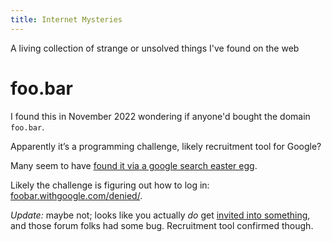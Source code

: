 ```yaml
---
title: Internet Mysteries
---
```

A living collection of strange or unsolved things I've found on the web

# foo.bar

I found this in November 2022 wondering if anyone'd bought the domain `foo.bar`.

Apparently it’s a programming challenge, likely recruitment tool for Google?

Many seem to have [found it via a google search easter egg](https://support.google.com/chrome/thread/11372378?hl=en&msgid=31853357).

Likely the challenge is figuring out how to log in: [foobar.withgoogle.com/denied/](https://foobar.withgoogle.com/denied/).

<em>Update:</em> maybe not; looks like you actually _do_ get [invited into something](https://towardsdatascience.com/how-to-get-hired-by-google-b19806ad3c62), and those forum folks had some bug. Recruitment tool confirmed though.
